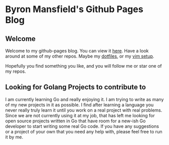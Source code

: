 # Byron Mansfield's Github Pages Blog

## Welcome
Welcome to my github-pages blog. You can view it [here](https://byronmansfield.github.io/personal-blog/). Have a look around at some of my other repos. Maybe my [dotfiles](https://github.com/byronmansfield/dotfiles), or my [vim setup](https://github.com/byronmansfield/dotvim).

Hopefully you find something you like, and you will follow me or star one of my
repos.

## Looking for Golang Projects to contribute to

I am currently learning Go and really enjoying it. I am trying to write as many of my new projects in it as possible. I find after learning a language you never really truly learn it until you work on a real project with real problems. Since we are not currently using it at my job, that has left me looking for open source projects written in Go that have room for a new-ish Go developer to start writing some real Go code. If you have any suggestions or a project of your own that you need any help with, please feel free to run it by me.
